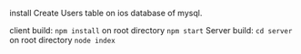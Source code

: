 install
  Create Users table on ios database of mysql.
  
  client build:
    `npm install` on root directory
    `npm start`
  Server build:
    `cd server` on root directory
    `node index`


    
